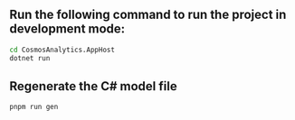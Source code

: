 ## Run the following command to run the project in development mode:
```bash
cd CosmosAnalytics.AppHost
dotnet run 
```

## Regenerate the C# model file 

```bash
pnpm run gen
```
